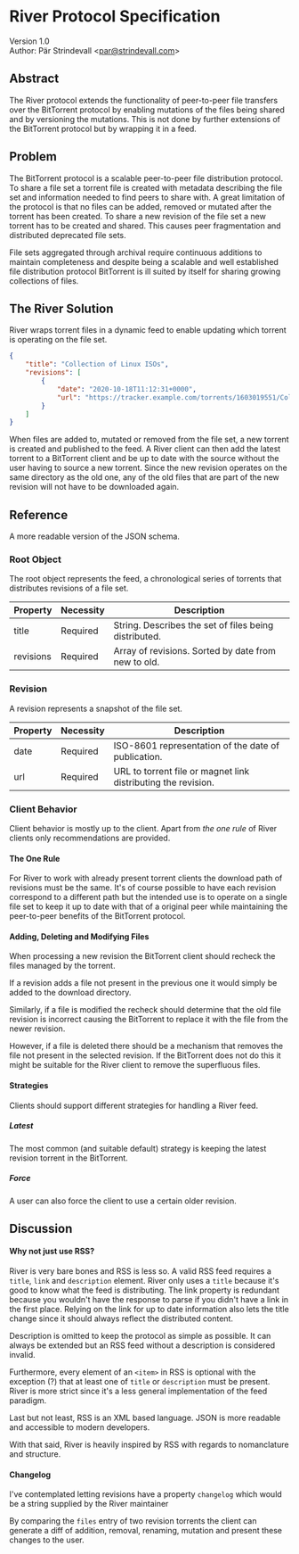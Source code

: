 # River Protocol Specification

Version 1.0  
Author: Pär Strindevall \<par@strindevall.com>  

## Abstract

The River protocol extends the functionality of peer-to-peer file transfers over the BitTorrent protocol by enabling mutations of the files being shared and by versioning the mutations. This is not done by further extensions of the BitTorrent protocol but by wrapping it in a feed.

## Problem

The BitTorrent protocol is a scalable peer-to-peer file distribution protocol. To share a file set a torrent file is created with metadata describing the file set and information needed to find peers to share with. A great limitation of the protocol is that no files can be added, removed or mutated after the torrent has been created. To share a new revision of the file set a new torrent has to be created and shared. This causes peer fragmentation and distributed deprecated file sets.

File sets aggregated through archival require continuous additions to maintain completeness and despite being a scalable and well established file distribution protocol BitTorrent is ill suited by itself for sharing growing collections of files.

## The River Solution

River wraps torrent files in a dynamic feed to enable updating which torrent is operating on the file set. 

```json
{
    "title": "Collection of Linux ISOs",
    "revisions": [
        {
            "date": "2020-10-18T11:12:31+0000",
            "url": "https://tracker.example.com/torrents/1603019551/Collection.of.Linux.ISOs.torrent"
        }
    ]
}
```

When files are added to, mutated or removed from the file set, a new torrent is created and published to the feed. A River client can then add the latest torrent to a BitTorrent client and be up to date with the source without the user having to source a new torrent. Since the new revision operates on the same directory as the old one, any of the old files that are part of the new revision will not have to be downloaded again.

## Reference

A more readable version of the JSON schema.

### Root Object

The root object represents the feed, a chronological series of torrents that distributes revisions of a file set.

| Property  | Necessity | Description                                           |
|-----------|-----------|-------------------------------------------------------|
| title     | Required  | String. Describes the set of files being distributed. |
| revisions | Required  | Array of revisions. Sorted by date from new to old.   |

### Revision

A revision represents a snapshot of the file set.

| Property | Necessity | Description                                                   |
|----------|-----------|---------------------------------------------------------------|
| date     | Required  | ISO-8601 representation of the date of publication.           |
| url      | Required  | URL to torrent file or magnet link distributing the revision. |

### Client Behavior

Client behavior is mostly up to the client. Apart from *the one rule* of River clients only recommendations are provided.

#### The One Rule

For River to work with already present torrent clients the download path of revisions must be the same. It's of course possible to have each revision correspond to a different path but the intended use is to operate on a single file set to keep it up to date with that of a original peer while maintaining the peer-to-peer benefits of the BitTorrent protocol.

#### Adding, Deleting and Modifying Files

When processing a new revision the BitTorrent client should recheck the files managed by the torrent.

If a revision adds a file not present in the previous one it would simply be added to the download directory.

Similarly, if a file is modified the recheck should determine that the old file revision is incorrect causing the BitTorrent to replace it with the file from the newer revision.

However, if a file is deleted there should be a mechanism that removes the file not present in the selected revision. If the BitTorrent does not do this it might be suitable for the River client to remove the superfluous files.

#### Strategies 

Clients should support different strategies for handling a River feed. 

##### Latest  
The most common (and suitable default) strategy is keeping the latest revision torrent in the BitTorrent.

##### Force
A user can also force the client to use a certain older revision.

## Discussion
#### Why not just use RSS?
River is very bare bones and RSS is less so. A valid RSS feed requires a `title`, `link` and `description` element. River only uses a `title` because it's good to know what the feed is distributing. The link property is redundant because you wouldn't have the response to parse if you didn't have a link in the first place. Relying on the link for up to date information also lets the title change since it should always reflect the distributed content.

Description is omitted to keep the protocol as simple as possible. It can always be extended but an RSS feed without a description is considered invalid.

Furthermore, every element of an `<item>` in RSS is optional with the exception (?) that at least one of `title` or `description` must be present. River is more strict since it's a less general implementation of the feed paradigm.

Last but not least, RSS is an XML based language. JSON is more readable and accessible to modern developers.

With that said, River is heavily inspired by RSS with regards to nomanclature and structure.

#### Changelog
I've contemplated letting revisions have a property `changelog` which would be a string supplied by the River maintainer

By comparing the `files` entry of two revision torrents the client can generate a diff of addition, removal, renaming, mutation and present these changes to the user.